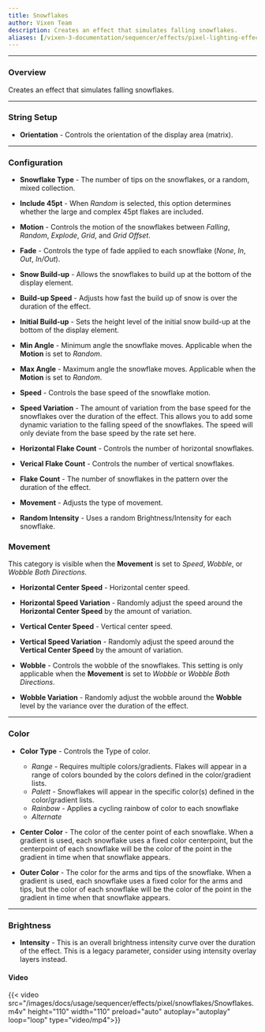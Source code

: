 ```yaml
---
title: Snowflakes
author: Vixen Team
description: Creates an effect that simulates falling snowflakes.
aliases: [/vixen-3-documentation/sequencer/effects/pixel-lighting-effects/snowflakes/]
---
```


---

### Overview

Creates an effect that simulates falling snowflakes.

---

### String Setup
    
  * **Orientation** - Controls the orientation of the display area (matrix).
---

### Configuration

* **Snowflake Type** - The number of tips on the snowflakes, or a random, mixed collection.  

* **Include 45pt** - When _Random_ is selected, this option determines whether the large and complex 45pt flakes are included.

* **Motion** - Controls the motion of the snowflakes between _Falling_, _Random_, _Explode_, _Grid_, and _Grid Offset_.

* **Fade** - Controls the type of fade applied to each snowflake (_None_, _In_, _Out_, _In/Out_).

* **Snow Build-up** - Allows the snowflakes to build up at the bottom of the display element.

* **Build-up Speed** - Adjusts how fast the build up of snow is over the duration of the effect.

* **Initial Build-up** - Sets the height level of the initial snow build-up at the bottom of the display element.

* **Min Angle** - Minimum angle the snowflake moves.  Applicable when the **Motion** is set to _Random_.

* **Max Angle** - Maximum angle the snowflake moves.  Applicable when the **Motion** is set to _Random_.

* **Speed** - Controls the base speed of the snowflake motion.

* **Speed Variation** - The amount of variation from the base speed for the snowflakes over the duration of the effect.
                        This allows you to add some dynamic variation to the falling speed of the snowflakes. 
                        The speed will only deviate from the base speed by the rate set here.

* **Horizontal Flake Count** - Controls the number of horizontal snowflakes.

* **Verical Flake Count** - Controls the number of vertical snowflakes.

* **Flake Count** - The number of snowflakes in the pattern over the duration of the effect.

* **Movement** - Adjusts the type of movement.

* **Random Intensity** - Uses a random Brightness/Intensity for each snowflake.

### Movement

This category is visible when the **Movement** is set to _Speed_, _Wobble_, or _Wobble Both Directions_.

* **Horizontal Center Speed** - Horizontal center speed.

* **Horizontal Speed Variation** - Randomly adjust the speed around the **Horizontal Center Speed** by the amount of variation.

* **Vertical Center Speed** - Vertical center speed.

* **Vertical Speed Variation** - Randomly adjust the speed around the **Vertical Center Speed** by the amount of variation.

* **Wobble** - Controls the wobble of the snowflakes.  This setting is only applicable when the **Movement** is set to _Wobble_ or _Wobble Both Directions_.

* **Wobble Variation** - Randomly adjust the wobble around the **Wobble** level by the variance over the duration of the effect.

---

### Color

* **Color Type** - Controls the Type of color.
    * _Range_ - Requires multiple colors/gradients. Flakes will appear in a range of colors bounded by the colors defined in the color/gradient lists.  
    * _Palett_ - Snowflakes will appear in the specific color(s) defined in the color/gradient lists.  
    * _Rainbow_ - Applies a cycling rainbow of color to each snowflake
    * _Alternate_ 

* **Center Color** - The color of the center point of each snowflake. When a gradient is used, each snowflake uses a fixed color centerpoint, but the centerpoint of each snowflake will be the color of the point in the gradient in time when that snowflake appears.

* **Outer Color** - The color for the arms and tips of the snowflake. When a gradient is used, each snowflake uses a fixed color for the arms and tips, but the color of each snowflake will be the color of the point in the gradient in time when that snowflake appears.

---

### Brightness

* **Intensity** - This is an overall brightness intensity curve over the duration of the effect.
                  This is a legacy parameter, consider using intensity overlay layers instead.



#### Video

{{< video src="/images/docs/usage/sequencer/effects/pixel/snowflakes/Snowflakes.m4v" height="110" width="110" preload="auto" autoplay="autoplay" loop="loop" type="video/mp4">}}
